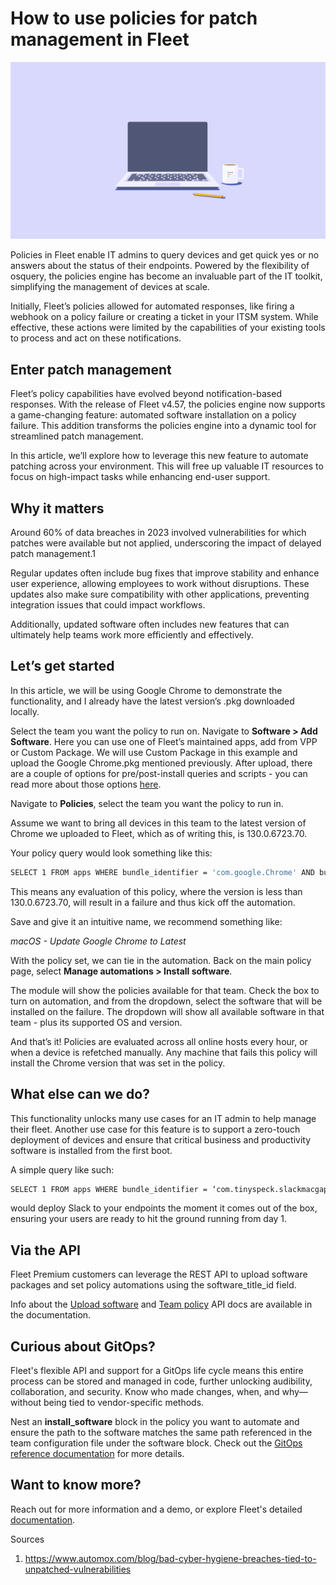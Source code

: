 # How to use policies for patch management in Fleet

![How to use policies for patch management in Fleet](../website/assets/images/articles/sysadmin-diaries-1600x900@2x.png)

Policies in Fleet enable IT admins to query devices and get quick yes or no answers about the status of their endpoints. Powered by the flexibility of osquery, the policies engine has become an invaluable part of the IT toolkit, simplifying the management of devices at scale.

Initially, Fleet’s policies allowed for automated responses, like firing a webhook on a policy failure or creating a ticket in your ITSM system. While effective, these actions were limited by the capabilities of your existing tools to process and act on these notifications.

## Enter patch management

Fleet’s policy capabilities have evolved beyond notification-based responses. With the release of Fleet v4.57, the policies engine now supports a game-changing feature: automated software installation on a policy failure. This addition transforms the policies engine into a dynamic tool for streamlined patch management.

In this article, we’ll explore how to leverage this new feature to automate patching across your environment. This will free up valuable IT resources to focus on high-impact tasks while enhancing end-user support.

## Why it matters

Around 60% of data breaches in 2023 involved vulnerabilities for which patches were available but not applied, underscoring the impact of delayed patch management.1

Regular updates often include bug fixes that improve stability and enhance user experience, allowing employees to work without disruptions. These updates also make sure compatibility with other applications, preventing integration issues that could impact workflows. 

Additionally, updated software often includes new features that can ultimately help teams work more efficiently and effectively.

## Let’s get started 

In this article, we will be using Google Chrome to demonstrate the functionality, and I already have the latest version’s .pkg downloaded locally.

Select the team you want the policy to run on. Navigate to **Software > Add Software**. Here you can use one of Fleet’s maintained apps, add from VPP or Custom Package. We will use Custom Package in this example and upload the Google Chrome.pkg mentioned previously. After upload, there are a couple of options for pre/post-install queries and scripts - you can read more about those options [here](https://fleetdm.com/guides/deploy-software-packages).

Navigate to **Policies**, select the team you want the policy to run in.

Assume we want to bring all devices in this team to the latest version of Chrome we uploaded to Fleet, which as of writing this, is 130.0.6723.70.

Your policy query would look something like this:

```sh
SELECT 1 FROM apps WHERE bundle_identifier = 'com.google.Chrome' AND bundle_short_version < '130.0.6723.70'
```

This means any evaluation of this policy, where the version is less than 130.0.6723.70, will result in a failure and thus kick off the automation.

Save and give it an intuitive name, we recommend something like:

_macOS - Update Google Chrome to Latest_

With the policy set, we can tie in the automation. Back on the main policy page, select **Manage automations > Install software**.

The module will show the policies available for that team. Check the box to turn on automation, and from the dropdown, select the software that will be installed on the failure. The dropdown will show all available software in that team - plus its supported OS and version.

And that’s it! Policies are evaluated across all online hosts every hour, or when a device is refetched manually. Any machine that fails this policy will install the Chrome version that was set in the policy.

## What else can we do?

This functionality unlocks many use cases for an IT admin to help manage their fleet. Another use case for this feature is to support a zero-touch deployment of devices and ensure that critical business and productivity software is installed from the first boot. 

A simple query like such: 

```sh
SELECT 1 FROM apps WHERE bundle_identifier = ‘com.tinyspeck.slackmacgap’
```

would deploy Slack to your endpoints the moment it comes out of the box, ensuring your users are ready to hit the ground running from day 1.

## Via the API

Fleet Premium customers can leverage the REST API to upload software packages and set policy automations using the software_title_id field. 

Info about the [Upload software](https://fleetdm.com/docs/rest-api/rest-api#add-package) and [Team policy](https://fleetdm.com/docs/rest-api/rest-api#add-team-policy) API docs are available in the documentation. 

## Curious about GitOps?

Fleet's flexible API and support for a GitOps life cycle means this entire process can be stored and managed in code, further unlocking audibility, collaboration, and security. Know who made changes, when, and why—without being tied to vendor-specific methods. 

Nest an **install_software** block in the policy you want to automate and ensure the path to the software matches the same path referenced in the team configuration file under the software block. Check out the [GitOps reference documentation](https://fleetdm.com/docs/configuration/yaml-files#policies) for more details.

## Want to know more?

Reach out for more information and a demo, or explore Fleet's detailed [documentation](https://fleetdm.com/docs/get-started/why-fleet). 

Sources

1. https://www.automox.com/blog/bad-cyber-hygiene-breaches-tied-to-unpatched-vulnerabilities

<meta name="articleTitle" value="How to use policies for patch management in Fleet">
<meta name="authorFullName" value="Harrison Ravazzolo">
<meta name="authorGitHubUsername" value="harrisonravazzolo">
<meta name="category" value="guides">
<meta name="publishedOn" value="2024-11-07">
<meta name="articleImageUrl" value="../website/assets/images/articles/sysadmin-diaries-1600x900@2x.png">
<meta name="description" value="This guide explores automating patching across your environment.">
